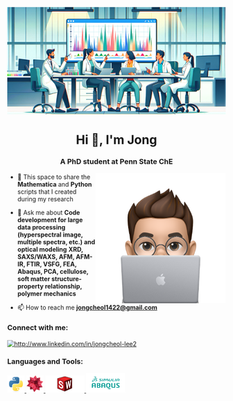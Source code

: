 <div align="center">
  <img width="700" src="https://github.com/JasonL1422/Images/blob/main/main.png" />
</div>

<h1 align="center">Hi 👋, I'm Jong</h1>
<h3 align="center">A PhD student at Penn State ChE</h3>
<img align="right" alt="Coding" width="300" src="https://github.com/JasonL1422/Images/blob/main/JLimoji.png">


- 🌱 This space to share the **Mathematica** and **Python** scripts that I created during my research

- 💬 Ask me about
    **Code development for large data processing (hyperspectral image, multiple spectra, etc.) and optical modeling**
    **XRD, SAXS/WAXS, AFM, AFM-IR, FTIR, VSFG, FEA, Abaqus, PCA, cellulose, soft matter structure-property relationship, polymer mechanics**

- 📫 How to reach me **jongcheol1422@gmail.com**

<h3 align="left">Connect with me:</h3>
<p align="left">
<a href="https://linkedin.com/in/jongcheol-lee2" target="blank"><img align="center" src="https://raw.githubusercontent.com/rahuldkjain/github-profile-readme-generator/master/src/images/icons/Social/linked-in-alt.svg" alt="http://www.linkedin.com/in/jongcheol-lee2" height="30" width="40" /></a>
</p>

<h3 align="left">Languages and Tools:</h3>
<p align="left">
<a href="https://www.python.org" target="_blank" rel="noreferrer"> <img src="https://raw.githubusercontent.com/devicons/devicon/master/icons/python/python-original.svg" alt="python" width="40" height="40"/> </a> 
<a href="https://www.wolfram.com/mathematica" target="_blank" rel="noreferrer"> <img src="https://github.com/JasonL1422/Images/blob/main/mathematica.png" alt="Mathematica" width="40" height="40"/> </a> 
<a href="https://www.solidworks.com" target="_blank" rel="noreferrer"> <img src="https://github.com/JasonL1422/Images/blob/main/sw.png" alt="SolidWorks" width="90" height="40"/> </a> 
<a href="https://www.3ds.com/products/simulia/abaqus" target="_blank" rel="noreferrer"> <img src="https://github.com/JasonL1422/Images/blob/main/Abaqus.png" alt="Abaqus" width="90" height="45"/> </a> </p>
